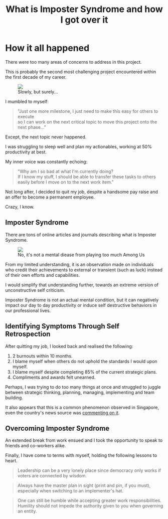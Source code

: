 ﻿---
title: "What is Imposter Syndrome and how I got over it"
excerpt_separator: "<!--more-->"
categories: "Blog"
tags: "Mental Health"
toc: true
---

# How it all happened
There were too many areas of concerns to address in this project. 

This is probably the second most challenging project encountered
within the first decade of my career. 

<figure>
      <img src="{{ '/assets/images/sinkingsib.webp' | relative_url }}">
    <figcaption>Slowly, but surely...</figcaption>
</figure>

I mumbled to myself: 
> "Just one more milestone, I just need to make this easy for others to execute  
> so I can work on the next critical topic to move this project onto the next phase..."

Except, the next topic never happened.

I was struggling to sleep well and plan my actionables, working at 50% productivity at best.

My inner voice was constantly echoing:
> "Why am I so bad at what I'm currently doing?  
> If I know my stuff, I should be able to transfer 
> these tasks to others easily before I move on to the next work item."

Not long after, I decided to quit my job, despite a handsome pay raise and an offer to 
become a permanent employee.

Crazy, I know.
<!--more-->

## Imposter Syndrome
There are tons of online articles and journals describing what is Imposter Syndrome. 
<figure>
    <img src="{{ '/assets/images/imposter.png' | relative_url }}">
    <figcaption>No, it's not a mental diease from playing too much Among Us</figcaption>
</figure>

From my limited understanding, it is an observation made on individuals who credit their achievements to 
external or transient (such as luck) instead of their own efforts and capabilities. 

I would simplify that understanding further, towards an extreme version of unconstructive self criticism.

Imposter Syndrome is not an actual mental condition, but it can negatively impact our day to day 
productivity or induce self destructive behaviors in our professional lives.

## Identifying Symptoms Through Self Retrospection
After quitting my job, I looked back and realised the following:
1. 2 burnouts within 10 months.
2. I blame myself when others do not uphold the standards I would upon myself.
3. I blame myself despite completing 85% of the current strategic plans.
4. Compliments and awards felt unearned.

Perhaps, I was trying to do too many things at once and struggled to juggle between strategic thinking, 
planning, managing, implementing and team building.

It also appears that this is a common phenomenon observed in Singapore, 
even the country's news source was 
[commenting on it](https://www.channelnewsasia.com/commentary/commentary-my-imposter-syndrome-was-weakness-until-i-turned-it-my-strength-2022381).

## Overcoming Imposter Syndrome
An extended break from work ensued and I took the opportunity to speak to friends and co-workers alike.

Finally, I have come to terms with myself, holding the following lessons to heart.

> Leadership can be a very lonely place since democracy only works if voters are connected by wisdom.

> Always have the master plan in sight (print and pin, if you must), especially when switching to an implementer's hat.

> One can still be humble while accepting greater work responsibilities.  
> Humility should not impede the authority given to you when governing an entity.